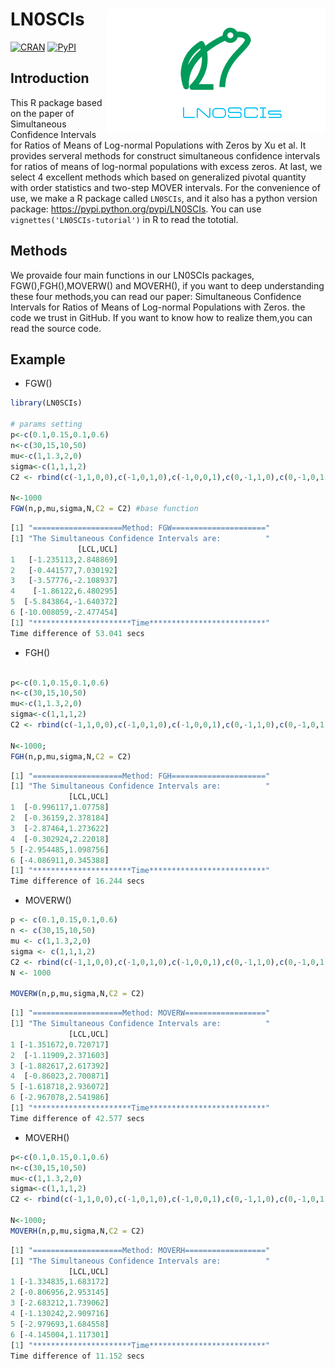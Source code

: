 # LN0SCIs  <a href="https://github.com/DataXujing/"><img src="https://raw.githubusercontent.com/DataXujing/LN0SCIs/master/pic/log.png" align="right" alt="logo" height="200" width="350" /></a>

[![CRAN](https://img.shields.io/cran/v/devtools.svg)]( https://CRAN.R-project.org/package=LN0SCIs )
[![PyPI](https://img.shields.io/pypi/v/nine.svg)](https://pypi.python.org/pypi/LN0SCIs)

## Introduction

This R package based on the paper of Simultaneous Confidence Intervals for Ratios of Means of Log-normal Populations with Zeros by Xu et al. It provides serveral methods for construct simultaneous confidence intervals for ratios of means of log-normal populations with excess zeros. At last, we select 4 excellent methods which based on generalized pivotal quantity with order statistics and two-step MOVER intervals.
For the convenience of use, we make a R package called `LN0SCIs`, and it also has a python version package: <https://pypi.python.org/pypi/LN0SCIs>. You can use `vignettes('LN0SCIs-tutorial')` in R  to read the tototial.


## Methods

We provaide four main functions in our LN0SCIs packages, FGW(),FGH(),MOVERW() and MOVERH(), if you want to  deep understanding these four methods,you can read our paper: Simultaneous Confidence Intervals for Ratios of Means of Log-normal Populations with Zeros. the code we trust in GitHub. If you want to know how to realize them,you can read the source code.


## Example

+ FGW()

```r
library(LN0SCIs)

# params setting
p<-c(0.1,0.15,0.1,0.6)
n<-c(30,15,10,50)
mu<-c(1,1.3,2,0)
sigma<-c(1,1,1,2)
C2 <- rbind(c(-1,1,0,0),c(-1,0,1,0),c(-1,0,0,1),c(0,-1,1,0),c(0,-1,0,1),c(0,0,-1,1))

N<-1000
FGW(n,p,mu,sigma,N,C2 = C2) #base function
```

```r
[1] "====================Method: FGW====================="
[1] "The Simultaneous Confidence Intervals are:          "
               [LCL,UCL]
1   [-1.235113,2.848869]
2   [-0.441577,7.030192]
3   [-3.57776,-2.108937]
4    [-1.86122,6.480295]
5  [-5.843864,-1.640372]
6 [-10.008059,-2.477454]
[1] "**********************Time**************************"
Time difference of 53.041 secs
```
+ FGH()


```r

p<-c(0.1,0.15,0.1,0.6)
n<-c(30,15,10,50)
mu<-c(1,1.3,2,0)
sigma<-c(1,1,1,2)
C2 <- rbind(c(-1,1,0,0),c(-1,0,1,0),c(-1,0,0,1),c(0,-1,1,0),c(0,-1,0,1),c(0,0,-1,1))

N<-1000;
FGH(n,p,mu,sigma,N,C2 = C2)
```

```r
[1] "====================Method: FGH====================="
[1] "The Simultaneous Confidence Intervals are:          "
             [LCL,UCL]
1  [-0.996117,1.07758]
2  [-0.36159,2.378184]
3  [-2.87464,1.273622]
4  [-0.302924,2.22018]
5 [-2.954485,1.098756]
6 [-4.086911,0.345388]
[1] "**********************Time**************************"
Time difference of 16.244 secs
```

+ MOVERW()

```r
p <- c(0.1,0.15,0.1,0.6)
n <- c(30,15,10,50)
mu <- c(1,1.3,2,0)
sigma <- c(1,1,1,2)
C2 <- rbind(c(-1,1,0,0),c(-1,0,1,0),c(-1,0,0,1),c(0,-1,1,0),c(0,-1,0,1),c(0,0,-1,1))
N <- 1000

MOVERW(n,p,mu,sigma,N,C2 = C2)
```

```r
[1] "====================Method: MOVERW=================="
[1] "The Simultaneous Confidence Intervals are:          "
             [LCL,UCL]
1 [-1.351672,0.720717]
2  [-1.11909,2.371603]
3 [-1.882617,2.617392]
4  [-0.86023,2.700871]
5 [-1.618718,2.936072]
6 [-2.967078,2.541986]
[1] "**********************Time**************************"
Time difference of 42.577 secs
```

+ MOVERH()

```r
p<-c(0.1,0.15,0.1,0.6)
n<-c(30,15,10,50)
mu<-c(1,1.3,2,0)
sigma<-c(1,1,1,2)
C2 <- rbind(c(-1,1,0,0),c(-1,0,1,0),c(-1,0,0,1),c(0,-1,1,0),c(0,-1,0,1),c(0,0,-1,1))

N<-1000;
MOVERH(n,p,mu,sigma,N,C2 = C2)
```

```r
[1] "====================Method: MOVERH=================="
[1] "The Simultaneous Confidence Intervals are:          "
             [LCL,UCL]
1 [-1.334835,1.683172]
2 [-0.806956,2.953145]
3 [-2.683212,1.739062]
4 [-1.130242,2.909716]
5 [-2.979693,1.684558]
6 [-4.145004,1.117301]
[1] "**********************Time**************************"
Time difference of 11.152 secs
```



